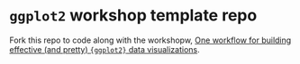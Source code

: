 # `ggplot2` workshop template repo

Fork this repo to code along with the workshopw,  [One workflow for building effective (and pretty) `{ggplot2}` data visualizations](https://ucsb-meds.github.io/ggplot2-workflow/).
